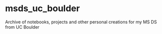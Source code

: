 # msds_uc_boulder
Archive of notebooks, projects and other personal creations for my MS DS from UC Boulder
